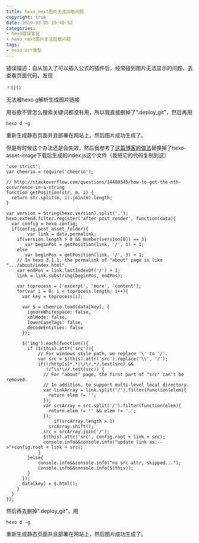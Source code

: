 ```yaml
---
title: hexo_next图片无法加载问题
copyright: true
date: 2019-03-05 19:40:52
categories:
- hexo错误笔记
- hexo_next图片无法加载问题
tags:
- hexo err类型
---
```


错误描述：自从加入了可以插入公式的插件后，经常碰到图片无法显示的问题，去查看页面代码，发现
    
    ！[]()

无法被hexo g解析生成图片链接

<!--more-->

用谷歌不管怎么搜索关键词都没有用，所以我直接删掉了".deploy_git"，然后再用
    
    hexo d -g

重新生成静态页面并且部署在网站上，然后图片成功生成了。

但是有时候这个办法还是会失效，然后我参考了[这篇博客的做法](https://850552586.github.io/2018/11/15/hexo%E5%BC%95%E7%94%A8%E6%9C%AC%E5%9C%B0%E5%9B%BE%E7%89%87%E6%97%A0%E6%B3%95%E6%98%BE%E7%A4%BA/)替换掉了hexo-asset-image下载后生成的index.js这个文件（我把它的代码复制到这）
    
    'use strict';
    var cheerio = require('cheerio');

    // http://stackoverflow.com/questions/14480345/how-to-get-the-nth-occurrence-in-a-string
    function getPosition(str, m, i) {
      return str.split(m, i).join(m).length;
    }

    var version = String(hexo.version).split('.');
    hexo.extend.filter.register('after_post_render', function(data){
      var config = hexo.config;
      if(config.post_asset_folder){
        	var link = data.permalink;
    	if(version.length > 0 && Number(version[0]) == 3)
    	   var beginPos = getPosition(link, '/', 1) + 1;
    	else
    	   var beginPos = getPosition(link, '/', 3) + 1;
    	// In hexo 3.1.1, the permalink of "about" page is like ".../about/index.html".
    	var endPos = link.lastIndexOf('/') + 1;
        link = link.substring(beginPos, endPos);

        var toprocess = ['excerpt', 'more', 'content'];
        for(var i = 0; i < toprocess.length; i++){
          var key = toprocess[i];
 
          var $ = cheerio.load(data[key], {
            ignoreWhitespace: false,
            xmlMode: false,
            lowerCaseTags: false,
            decodeEntities: false
          });

          $('img').each(function(){
    		if ($(this).attr('src')){
    			// For windows style path, we replace '\' to '/'.
    			var src = $(this).attr('src').replace('\\', '/');
	    		if(!/http[s]*.*|\/\/.*/.test(src) &&
	    		   !/^\s*\//.test(src)) {
	    		  // For "about" page, the first part of "src" can't be removed.
	    		  // In addition, to support multi-level local directory.
	    		  var linkArray = link.split('/').filter(function(elem){
	    			return elem != '';
	    		  });
	    		  var srcArray = src.split('/').filter(function(elem){
	    			return elem != '' && elem != '.';
	    		  });
	        		  if(srcArray.length > 1)
	    			srcArray.shift();
	    		  src = srcArray.join('/');
	    		  $(this).attr('src', config.root + link + src);
		    	  console.info&&console.info("update link as:-->"+config.root + link + src);
		    	}
	    	}else{
	    		console.info&&console.info("no src attr, skipped...");
	    		console.info&&console.info($(this));
	    	}
          });
          data[key] = $.html();
        }
      }
    });

然后再去删掉".deploy_git"，用
    
    hexo d -g

重新生成静态页面并且部署在网站上，然后图片成功生成了。
